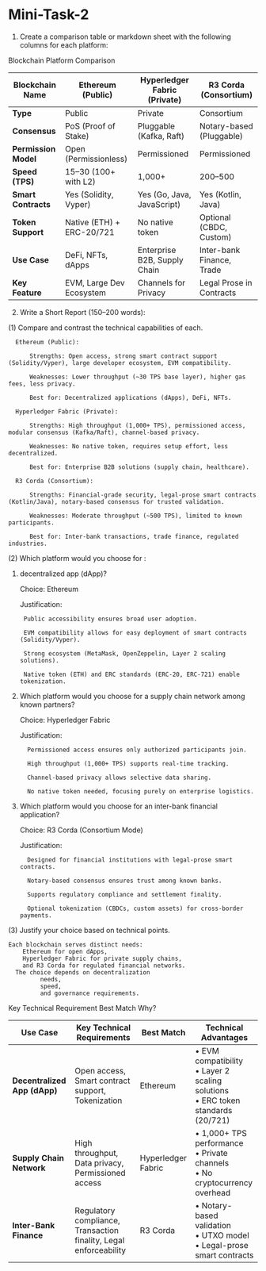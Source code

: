 # Mini-Task-2

1. Create a comparison table or markdown sheet with the following columns for each platform:

  Blockchain Platform Comparison

| Blockchain Name      | Ethereum (Public)           | Hyperledger Fabric (Private) | R3 Corda (Consortium)        |
|----------------------|-----------------------------|------------------------------|------------------------------|
| **Type**             | Public                      | Private                      | Consortium                   |
| **Consensus**        | PoS (Proof of Stake)        | Pluggable (Kafka, Raft)      | Notary-based (Pluggable)     |
| **Permission Model** | Open (Permissionless)       | Permissioned                 | Permissioned                 |
| **Speed (TPS)**      | 15–30 (100+ with L2)        | 1,000+                       | 200–500                      |
| **Smart Contracts**  | Yes (Solidity, Vyper)       | Yes (Go, Java, JavaScript)   | Yes (Kotlin, Java)           |
| **Token Support**    | Native (ETH) + ERC-20/721   | No native token              | Optional (CBDC, Custom)      |
| **Use Case**         | DeFi, NFTs, dApps           | Enterprise B2B, Supply Chain | Inter-bank Finance, Trade    |
| **Key Feature**      | EVM, Large Dev Ecosystem    | Channels for Privacy         | Legal Prose in Contracts     |

2. Write a Short Report (150–200 words):
 
(1) Compare and contrast the technical capabilities of each.
      
      Ethereum (Public):

          Strengths: Open access, strong smart contract support (Solidity/Vyper), large developer ecosystem, EVM compatibility.

          Weaknesses: Lower throughput (~30 TPS base layer), higher gas fees, less privacy.

          Best for: Decentralized applications (dApps), DeFi, NFTs.

      Hyperledger Fabric (Private):

          Strengths: High throughput (1,000+ TPS), permissioned access, modular consensus (Kafka/Raft), channel-based privacy.

          Weaknesses: No native token, requires setup effort, less decentralized.

          Best for: Enterprise B2B solutions (supply chain, healthcare).

      R3 Corda (Consortium):

          Strengths: Financial-grade security, legal-prose smart contracts (Kotlin/Java), notary-based consensus for trusted validation.

          Weaknesses: Moderate throughput (~500 TPS), limited to known participants.

          Best for: Inter-bank transactions, trade finance, regulated industries.

(2) Which platform would you choose for :

  1. decentralized app (dApp)?

      Choice: Ethereum

      Justification:

          Public accessibility ensures broad user adoption.

          EVM compatibility allows for easy deployment of smart contracts (Solidity/Vyper).

          Strong ecosystem (MetaMask, OpenZeppelin, Layer 2 scaling solutions).

          Native token (ETH) and ERC standards (ERC-20, ERC-721) enable tokenization.

  2. Which platform would you choose for a supply chain network among known partners?

       Choice: Hyperledger Fabric

        Justification:

           Permissioned access ensures only authorized participants join.

           High throughput (1,000+ TPS) supports real-time tracking.

           Channel-based privacy allows selective data sharing.

           No native token needed, focusing purely on enterprise logistics.

  3. Which platform would you choose for an inter-bank financial application?

       Choice: R3 Corda (Consortium Mode)

        Justification:

           Designed for financial institutions with legal-prose smart contracts.

           Notary-based consensus ensures trust among known banks.

           Supports regulatory compliance and settlement finality.

           Optional tokenization (CBDCs, custom assets) for cross-border payments.

 (3) Justify your choice based on technical points.
      
    Each blockchain serves distinct needs: 
        Ethereum for open dApps, 
        Hyperledger Fabric for private supply chains, 
        and R3 Corda for regulated financial networks. 
      The choice depends on decentralization  
             needs, 
             speed, 
             and governance requirements.

  Key Technical Requirement	Best Match	Why?


| Use Case               | Key Technical Requirements         | Best Match          | Technical Advantages                          |
|------------------------|------------------------------------|---------------------|-----------------------------------------------|
| **Decentralized App (dApp)** | Open access, Smart contract support, Tokenization | Ethereum | • EVM compatibility <br> • Layer 2 scaling solutions <br> • ERC token standards (20/721) |
| **Supply Chain Network** | High throughput, Data privacy, Permissioned access | Hyperledger Fabric | • 1,000+ TPS performance <br> • Private channels <br> • No cryptocurrency overhead |
| **Inter-Bank Finance** | Regulatory compliance, Transaction finality, Legal enforceability | R3 Corda | • Notary-based validation <br> • UTXO model <br> • Legal-prose smart contracts |
